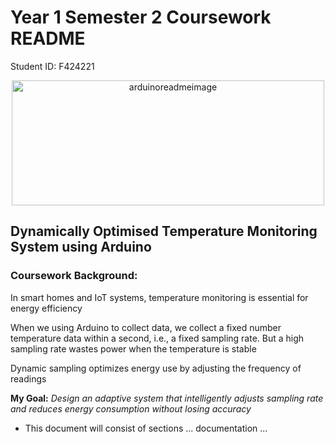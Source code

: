 <h1>Year 1 Semester 2 Coursework README</h1> Student ID: F424221

<p align="center">
  <img src="https://miro.medium.com/v2/resize:fit:1400/0*fxa2PVq7rnWwv0RA" alt="arduinoreadmeimage" width="500" height="200">
</p>

<h2>Dynamically Optimised Temperature Monitoring System using Arduino</h2>

<h3>Coursework Background:</h3>

<p>In smart homes and IoT systems, temperature monitoring is essential for
energy efficiency

When we using Arduino to collect data, we collect a fixed number
temperature data within a second, i.e., a fixed sampling rate. But a high
sampling rate wastes power when the temperature is stable

Dynamic sampling optimizes energy use by adjusting the frequency of
readings

**My Goal:** *Design an adaptive system that intelligently adjusts sampling
rate and reduces energy consumption without losing accuracy*

</p>

* This document will consist of sections ... documentation ...

